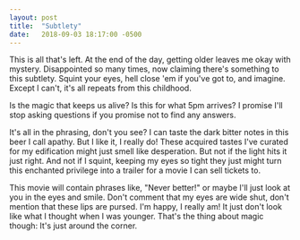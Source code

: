 ```yaml
---
layout: post
title:  "Subtlety"
date:   2018-09-03 18:17:00 -0500
---
```


This is all that's left. At the end of the day, getting older leaves me okay with mystery. Disappointed so many times, now claiming there's something to this subtlety. Squint your eyes, hell close 'em if you've got to, and imagine. Except I can't, it's all repeats from this childhood.

Is the magic that keeps us alive? Is this for what 5pm arrives? I promise I'll stop asking questions if you promise not to find any answers.

It's all in the phrasing, don't you see? I can taste the dark bitter notes in this beer I call apathy. But I like it, I really do! These acquired tastes I've curated for my edification might just smell like desperation. But not if the light hits it just right. And not if I squint, keeping my eyes so tight they just might turn this enchanted privilege into a trailer for a movie I can sell tickets to.

This movie will contain phrases like, "Never better!" or maybe I'll just look at you in the eyes and smile. Don't comment that my eyes are wide shut, don't mention that these lips are pursed. I'm happy, I really am! It just don't look like what I thought when I was younger. That's the thing about magic though: It's just around the corner.
